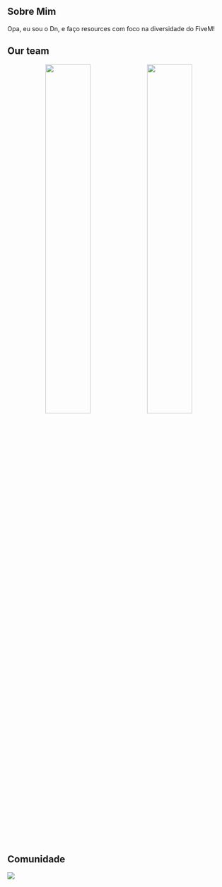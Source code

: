 ## Sobre Mim
Opa, eu sou o Dn, e faço resources com foco na diversidade do FiveM!


## Our team
<div align="center">
        <a href="https://github.com/Dn099z1"><img width="45%" src="https://github-readme-stats.vercel.app/api?username=Dn099z1&layout=compact&theme=dracula&hide_border=true&show_icons=true"/></a>
        <a href="https://github.com/Dn099z1"><img width="45%" src="https://github-readme-stats.vercel.app/api?username=Dn099z1&layout=compact&theme=dracula&hide_border=true&show_icons=true"/></a>
</div>

## Comunidade
  <p><a href="https://discord.gg/BMKH4FgXeY">
      <img src="https://img.shields.io/discord/813030955598086174?style=for-the-badge&logo=discord&labelColor=7289da&logoColor=white&color=2c2f33&label=Discord"/>
  </a></p>
